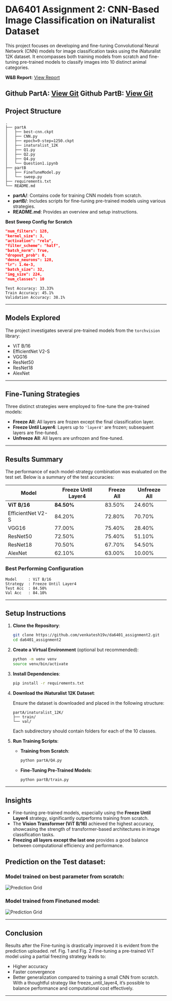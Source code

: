 # DA6401 Assignment 2: CNN-Based Image Classification on iNaturalist Dataset

This project focuses on developing and fine-tuning Convolutional Neural Network (CNN) models for image classification tasks using the iNaturalist 12K dataset. It encompasses both training models from scratch and fine-tuning pre-trained models to classify images into 10 distinct animal categories.

**W&B Report**: [View Report](https://api.wandb.ai/links/venkatesh19v-indian-institute-of-technology-madras/c7kqplz1)

**Github PartA**: [View Git](https://github.com/venkatesh19v/da6401_assignment2/tree/main/partA)
**Github PartB**: [View Git](https://github.com/venkatesh19v/da6401_assignment2/tree/main/partB)
---

## Project Structure

```
.
├── partA
│   ├── best-cnn.ckpt
│   ├── CNN.py
│   ├── epoch=9-step=1250.ckpt
│   ├── inaturalist_12K
│   ├── Q1.py
│   ├── Q2.py
│   ├── Q4.py
│   └── Question1.ipynb
├── partB
│   ├── FineTuneModel.py
│   └── sweep.py
├── requirements.txt
└── README.md
```

- **partA/**: Contains code for training CNN models from scratch.  
- **partB/**: Includes scripts for fine-tuning pre-trained models using various strategies.  
- **README.md**: Provides an overview and setup instructions.


**Best Sweep Config for Scratch**
```json
"num_filters": 128,
"kernel_size": 3,
"activation": "relu",
"filter_scheme": "half",
"batch_norm": True,
"dropout_prob": 0,
"dense_neurons": 128,
"lr": 1.4e-3,
"batch_size": 32,
"img_size": 224,
"num_classes": 10
```

```
Test Accuracy: 33.33%
Train Accuracy: 45.1%
Validation Accuracy: 38.1%
```
---

## Models Explored

The project investigates several pre-trained models from the `torchvision` library:

- ViT B/16  
- EfficientNet V2-S  
- VGG16  
- ResNet50  
- ResNet18  
- AlexNet

---

## Fine-Tuning Strategies

Three distinct strategies were employed to fine-tune the pre-trained models:

- **Freeze All**: All layers are frozen except the final classification layer.  
- **Freeze Until Layer4**: Layers up to `'layer4'` are frozen; subsequent layers are fine-tuned.  
- **Unfreeze All**: All layers are unfrozen and fine-tuned.

---

## Results Summary

The performance of each model-strategy combination was evaluated on the test set. Below is a summary of the test accuracies:

| Model               | Freeze Until Layer4 | Freeze All | Unfreeze All |
|--------------------|---------------------|------------|--------------|
| **ViT B/16**        | **84.50%**          | 83.50%     | 24.60%       |
| EfficientNet V2-S   | 84.20%              | 72.80%     | 70.70%       |
| VGG16               | 77.00%              | 75.40%     | 28.40%       |
| ResNet50            | 72.50%              | 75.40%     | 51.10%       |
| ResNet18            | 70.50%              | 67.70%     | 54.50%       |
| AlexNet             | 62.10%              | 63.00%     | 10.00%       |

### Best Performing Configuration

```
Model     : ViT B/16
Strategy  : Freeze Until Layer4
Test Acc  : 84.50%
Val Acc   : 84.10%
```
---

## Setup Instructions

1. **Clone the Repository**:

   ```bash
   git clone https://github.com/venkatesh19v/da6401_assignment2.git
   cd da6401_assignment2
   ```

2. **Create a Virtual Environment** (optional but recommended):

   ```bash
   python -m venv venv
   source venv/bin/activate 
   ```

3. **Install Dependencies**:

   ```bash
   pip install -r requirements.txt
   ```

4. **Download the iNaturalist 12K Dataset**:

   Ensure the dataset is downloaded and placed in the following structure:

   ```
   partA/inaturalist_12K/
   ├── train/
   └── val/
   ```

   Each subdirectory should contain folders for each of the 10 classes.

5. **Run Training Scripts**:

   - **Training from Scratch**:

     ```bash
     python partA/Q4.py
     ```

   - **Fine-Tuning Pre-Trained Models**:

     ```bash
     python partB/train.py
     ```

---


## Insights

- Fine-tuning pre-trained models, especially using the **Freeze Until Layer4** strategy, significantly outperforms training from scratch.
- The **Vision Transformer (ViT B/16)** achieved the highest accuracy, showcasing the strength of transformer-based architectures in image classification tasks.
- **Freezing all layers except the last one** provides a good balance between computational efficiency and performance.

## Prediction on the Test dataset:
### Model trained on best parameter from scratch:
![Prediction Grid](/partA/prediction_grid.png)

### Model trained from Finetuned model:
![Prediction Grid](/partB/random_test_predictions_grid.png)

---

## Conclusion
Results after the Fine-tuning is drastically improved it is evident from the prediction uploaded. ref. Fig. 1 and Fig. 2 Fine-tuning a pre-trained ViT model using a partial freezing strategy leads to:
 - Higher accuracy
 - Faster convergence
 - Better generalization compared to training a small CNN from scratch.
With a thoughtful strategy like freeze_until_layer4, it’s possible to balance performance and computational cost effectively.

---
